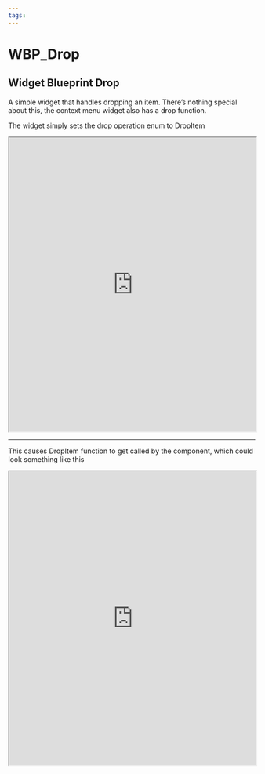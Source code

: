 ```yaml
---
tags:
---
```


# WBP_Drop
Widget Blueprint Drop
---

A simple widget that handles dropping an item. There’s nothing special about this, the context menu widget also has a drop function.

The widget simply sets the drop operation enum to DropItem
<iframe src="https://blueprintue.com/render/csuvbevb/" scrolling="no" allowfullscreen width="100%" height="600"></iframe>

---

This causes DropItem function to get called by the component, which could look something like this
<iframe src="https://blueprintue.com/render/aozkp4b3/" scrolling="no" allowfullscreen width="100%" height="600"></iframe>
